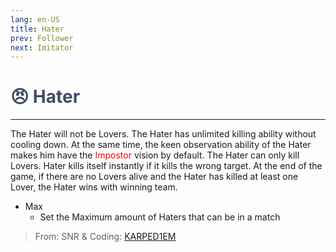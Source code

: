 ```yaml
---
lang: en-US
title: Hater
prev: Follower
next: Imitator
---
```


# <font color="#414b66">😠 <b>Hater</b></font> <Badge text="Benign" type="tip" vertical="middle"/>
---

The Hater will not be Lovers. The Hater has unlimited killing ability without cooling down. At the same time, the keen observation ability of the Hater makes him have the <font color=red>Impostor</font> vision by default. The Hater can only kill Lovers. Hater kills itself instantly if it kills the wrong target. At the end of the game, if there are no Lovers alive and the Hater has killed at least one Lover, the Hater wins with winning team.
* Max
  * Set the Maximum amount of Haters that can be in a match 

> From: SNR & Coding: [KARPED1EM](https://github.com/KARPED1EM)